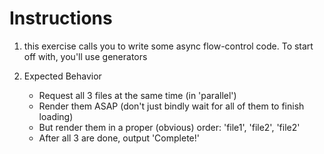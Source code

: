 # Instructions

1. this exercise calls you to write some async flow-control code. To start off with, you'll use generators

2. Expected Behavior
    - Request all 3 files at the same time (in 'parallel')
    - Render them ASAP (don't just bindly wait for all of them to finish loading)
    - But render them in a proper (obvious) order: 'file1', 'file2', 'file2'
    - After all 3 are done, output 'Complete!'